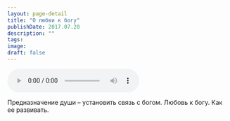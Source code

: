 ```yaml
---
layout: page-detail
title: "О любви к богу"
publishDate: 2017.07.20
description: ""
tags:
image:
draft: false
---
```


<audio title="2017.07.20 - О любви к богу.mp3" src="/upload/iblock/ad4/ad4d882d652d339cbef2a761b0ce4cc7.mp3" controls=""></audio>

 Предназначение души – установить связь с богом. Любовь к богу. Как ее развивать. 

  
